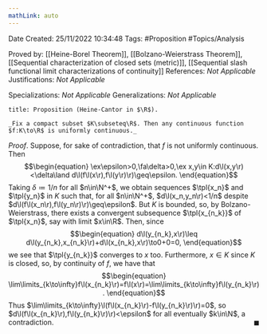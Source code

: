 ```yaml
---
mathLink: auto
---
```


<div class="topSpace"></div>

Date Created: 25/11/2022 10:34:48
Tags: #Proposition #Topics/Analysis

Proved by: [[Heine-Borel Theorem]], [[Bolzano-Weierstrass Theorem]], [[Sequential characterization of closed sets (metric)]], [[Sequential slash functional limit characterizations of continuity]]
References: _Not Applicable_
Justifications: _Not Applicable_

Specializations: _Not Applicable_
Generalizations: _Not Applicable_

``` ad-Proposition
title: Proposition (Heine-Cantor in $\R$).

_Fix a compact subset $K\subseteq\R$. Then any continuous function $f:K\to\R$ is uniformly continuous._

```

_Proof_. Suppose, for sake of contradiction, that $f$ is not uniformly continuous. Then
$$\begin{equation}
    \ex\epsilon>0,\fa\delta>0,\ex x,y\in K:d\l(x,y\r)<\delta\land d\l(f\l(x\r),f\l(y\r)\r)\geq\epsilon.
\end{equation}$$
Taking $\delta\coloneqq1/n$ for all $n\in\N^+$, we obtain sequences $\tpl{x_n}$ and $\tpl{y_n}$ in $K$ such that, for all $n\in\N^+$, $d\l(x_n,y_n\r)<1/n$ despite $d\l(f\l(x_n\r),f\l(y_n\r)\r)\geq\epsilon$. But $K$ is bounded, so, by Bolzano-Weierstrass, there exists a convergent subsequence $\tpl{x_{n_k}}$ of $\tpl{x_n}$, say with limit $x\in\R$. Then, since
$$\begin{equation}
    d\l(y_{n_k},x\r)\leq d\l(y_{n_k},x_{n_k}\r)+d\l(x_{n_k},x\r)\to0+0=0,
\end{equation}$$
we see that $\tpl{y_{n_k}}$ converges to $x$ too. Furthermore, $x\in K$ since $K$ is closed, so, by continuity of $f$, we have that
$$\begin{equation}
    \lim\limits_{k\to\infty}f\l(x_{n_k}\r)=f\l(x\r)=\lim\limits_{k\to\infty}f\l(y_{n_k}\r).
\end{equation}$$
Thus $\lim\limits_{k\to\infty}\l(f\l(x_{n_k}\r)-f\l(y_{n_k}\r)\r)=0$, so $d\l(f\l(x_{n_k}\r),f\l(y_{n_k}\r)\r)<\epsilon$ for all eventually $k\in\N$, a contradiction.<span style="float:right;">$\blacksquare$</span>
